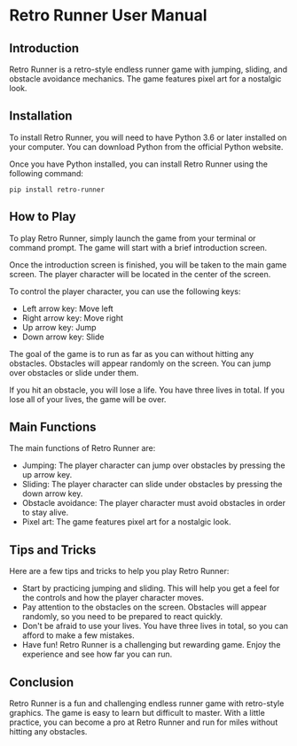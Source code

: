 # Retro Runner User Manual

## Introduction

Retro Runner is a retro-style endless runner game with jumping, sliding, and obstacle avoidance mechanics. The game features pixel art for a nostalgic look.

## Installation

To install Retro Runner, you will need to have Python 3.6 or later installed on your computer. You can download Python from the official Python website.

Once you have Python installed, you can install Retro Runner using the following command:

```
pip install retro-runner
```

## How to Play

To play Retro Runner, simply launch the game from your terminal or command prompt. The game will start with a brief introduction screen.

Once the introduction screen is finished, you will be taken to the main game screen. The player character will be located in the center of the screen.

To control the player character, you can use the following keys:

* Left arrow key: Move left
* Right arrow key: Move right
* Up arrow key: Jump
* Down arrow key: Slide

The goal of the game is to run as far as you can without hitting any obstacles. Obstacles will appear randomly on the screen. You can jump over obstacles or slide under them.

If you hit an obstacle, you will lose a life. You have three lives in total. If you lose all of your lives, the game will be over.

## Main Functions

The main functions of Retro Runner are:

* Jumping: The player character can jump over obstacles by pressing the up arrow key.
* Sliding: The player character can slide under obstacles by pressing the down arrow key.
* Obstacle avoidance: The player character must avoid obstacles in order to stay alive.
* Pixel art: The game features pixel art for a nostalgic look.

## Tips and Tricks

Here are a few tips and tricks to help you play Retro Runner:

* Start by practicing jumping and sliding. This will help you get a feel for the controls and how the player character moves.
* Pay attention to the obstacles on the screen. Obstacles will appear randomly, so you need to be prepared to react quickly.
* Don't be afraid to use your lives. You have three lives in total, so you can afford to make a few mistakes.
* Have fun! Retro Runner is a challenging but rewarding game. Enjoy the experience and see how far you can run.

## Conclusion

Retro Runner is a fun and challenging endless runner game with retro-style graphics. The game is easy to learn but difficult to master. With a little practice, you can become a pro at Retro Runner and run for miles without hitting any obstacles.